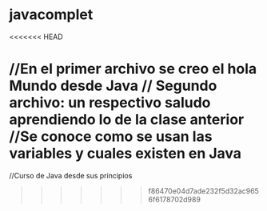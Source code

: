 # javacomplet
<<<<<<< HEAD

//En el primer archivo se creo el hola Mundo desde Java
// Segundo archivo: un respectivo saludo aprendiendo lo de la clase anterior
//Se conoce como se usan las variables y cuales existen en Java
=======
//Curso de Java desde sus principios 
>>>>>>> f86470e04d7ade232f5d32ac9656f6178702d989
